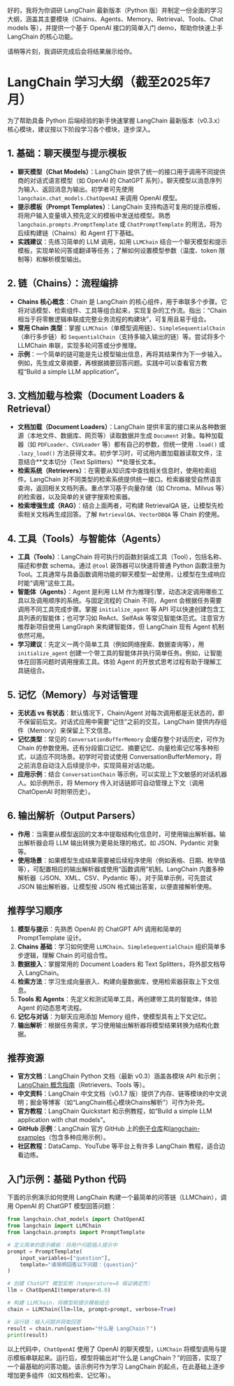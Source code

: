 好的，我将为你调研 LangChain 最新版本（Python 版）并制定一份全面的学习大纲，涵盖其主要模块（Chains、Agents、Memory、Retrieval、Tools、Chat models 等），并提供一个基于 OpenAI 接口的简单入门 demo，帮助你快速上手 LangChain 的核心功能。

请稍等片刻，我调研完成后会将结果展示给你。

# LangChain 学习大纲（截至2025年7月）

为了帮助具备 Python 后端经验的新手快速掌握 LangChain 最新版本（v0.3.x）核心模块，建议按以下阶段学习各个模块，逐步深入。

## 1. 基础：聊天模型与提示模板

- **聊天模型（Chat Models）**：LangChain 提供了统一的接口用于调用不同提供商的对话式语言模型（如 OpenAI 的 ChatGPT 系列）。聊天模型以消息序列为输入、返回消息为输出。初学者可先使用 `langchain.chat_models.ChatOpenAI` 来调用 OpenAI 模型。
- **提示模板（Prompt Templates）**：LangChain 支持构造可复用的提示模板，将用户输入变量填入预先定义的模板中发送给模型。熟悉 `langchain.prompts.PromptTemplate` 或 `ChatPromptTemplate` 的用法，将为后续构建链（Chains）和 Agent 打下基础。
- **实践建议**：先练习简单的 LLM 调用，如用 `LLMChain` 结合一个聊天模型和提示模板，实现单轮问答或翻译等任务；了解如何设置模型参数（温度、token 限制等）和解析模型输出。

## 2. 链（Chains）：流程编排

- **Chains 核心概念**：Chain 是 LangChain 的核心组件，用于串联多个步骤。它将对话模型、检索组件、工具等组合起来，实现复杂的工作流。指出：“Chain 相当于将零散逻辑串联成完整业务流程的构建块”，可复用且易于组合。
- **常用 Chain 类型**：掌握 `LLMChain`（单模型调用链）、`SimpleSequentialChain`（串行多步链）和 `SequentialChain`（支持多输入输出的链）等。尝试将多个 LLMChain 串联，实现多轮问答或分步推理。
- **示例**：一个简单的链可能是先让模型输出信息，再将其结果作为下一步输入。例如，先生成文章摘要，再根据摘要回答问题。实践中可以查看官方教程“Build a simple LLM application”。

## 3. 文档加载与检索（Document Loaders & Retrieval）

- **文档加载（Document Loaders）**：LangChain 提供丰富的接口来从各种数据源（本地文件、数据库、网页等）读取数据并生成 `Document` 对象。每种加载器（如 `PDFLoader`、`CSVLoader` 等）都有自己的参数，但统一使用 `.load()` 或 `.lazy_load()` 方法获得文本。初步学习时，可试用内置加载器读取文件，注意结合**文本切分（Text Splitters）**处理长文本。
- **检索系统（Retrievers）**：在需要从知识库中查找相关信息时，使用检索组件。LangChain 对不同类型的检索系统提供统一接口。检索器接受自然语言查询，返回相关文档列表。重点学习基于向量存储（如 Chroma、Milvus 等）的检索器，以及简单的关键字搜索检索器。
- **检索增强生成（RAG）**：结合上面两者，可构建 RetrievalQA 链，让模型先检索相关文档再生成回答。了解 `RetrievalQA`、`VectorDBQA` 等 Chain 的使用。

## 4. 工具（Tools）与智能体（Agents）

- **工具（Tools）**：LangChain 将可执行的函数封装成工具（Tool），包括名称、描述和参数 schema。通过 `@tool` 装饰器可以快速将普通 Python 函数注册为 Tool。工具通常与具备函数调用功能的聊天模型一起使用，让模型在生成响应时能“调用”这些工具。
- **智能体（Agents）**：Agent 是利用 LLM 作为推理引擎，动态决定调用哪些工具以及调用顺序的系统。与固定流程的 Chain 不同，Agent 会根据任务需要调用不同工具完成步骤。掌握 `initialize_agent` 等 API 可以快速创建包含工具列表的智能体；也可学习如 ReAct、SelfAsk 等常见智能体范式。注意官方推荐新项目使用 LangGraph 来构建智能体，但 LangChain 现有 Agent 机制依然可用。
- **学习建议**：先定义一两个简单工具（例如网络搜索、数据查询等），用 `initialize_agent` 创建一个带工具的智能体并执行简单任务。例如，让智能体在回答问题时调用搜索工具。体验 Agent 的开放式思考过程有助于理解工具链组合。

## 5. 记忆（Memory）与对话管理

- **无状态 vs 有状态**：默认情况下，Chain/Agent 对每次调用都是无状态的，即不保留前后文。对话式应用中需要“记住”之前的交互。LangChain 提供内存组件（Memory）来保留上下文信息。
- **记忆类型**：常见的 `ConversationBufferMemory` 会缓存整个对话历史，可作为 Chain 的参数使用。还有分段窗口记忆、摘要记忆、向量检索记忆等多种形式，以适应不同场景。初学时可尝试使用 ConversationBufferMemory，将之前消息自动注入后续提示中，实现简易对话功能。
- **应用示例**：结合 `ConversationChain` 等示例，可以实现上下文敏感的对话机器人。如示例所示，将 Memory 传入对话链即可自动管理上下文（调用 ChatOpenAI 时附带历史）。

## 6. 输出解析（Output Parsers）

- **作用**：当需要从模型返回的文本中提取结构化信息时，可使用输出解析器。输出解析器会将 LLM 输出转换为更易处理的格式，如 JSON、Pydantic 对象等。
- **使用场景**：如果模型生成结果需要被后续程序使用（例如表格、日期、枚举值等），可配置相应的输出解析器或使用“函数调用”机制。LangChain 内置多种解析器（JSON、XML、CSV、Pydantic 等）。对于简单示例，可先尝试 JSON 输出解析器，让模型按 JSON 格式输出答案，以便直接解析使用。

## 推荐学习顺序

1. **模型与提示**：先熟悉 OpenAI 的 ChatGPT API 调用和简单的 PromptTemplate 设计。
2. **Chains 基础**：学习如何使用 `LLMChain`、`SimpleSequentialChain` 组织简单多步逻辑，理解 Chain 的可组合性。
3. **数据接入**：掌握常用的 Document Loaders 和 Text Splitters，将外部文档导入 LangChain。
4. **检索方法**：学习生成向量嵌入、构建向量数据库，使用检索器获取上下文信息。
5. **Tools 和 Agents**：先定义和测试简单工具，再创建带工具的智能体，体验 Agent 的动态思考流程。
6. **记忆与对话**：为聊天应用添加 Memory 组件，使模型具有上下文记忆。
7. **输出解析**：根据任务需求，学习使用输出解析器将模型结果转换为结构化数据。

## 推荐资源

- **官方文档**：LangChain Python 文档（最新 v0.3）涵盖各模块 API 和示例；[LangChain 概念指南](https://python.langchain.com/docs/concepts/)（Retrievers、Tools 等）。
- **中文资料**：LangChain 中文文档（v0.1.7 版）提供了内存、链等模块的中文说明；掘金等博客（如“LangChain核心模块Chains解析”）可作为补充。
- **官方教程**：LangChain Quickstart 和示例教程，如“Build a simple LLM application with chat models”。
- **GitHub 示例**：LangChain 官方 GitHub 上的[例子仓库](https://github.com/hwchase17/langchain)和[langchain-examples](https://github.com/alphasecio/langchain-examples)（包含多种应用示例）。
- **社区教程**：DataCamp、YouTube 等平台上有许多 LangChain 教程，适合边看边练。

## 入门示例：基础 Python 代码

下面的示例演示如何使用 LangChain 构建一个最简单的问答链（LLMChain），调用 OpenAI 的 ChatGPT 模型回答问题：

```python
from langchain.chat_models import ChatOpenAI
from langchain import LLMChain
from langchain.prompts import PromptTemplate

# 定义简单的提示模板：将用户问题插入提示中
prompt = PromptTemplate(
    input_variables=["question"],
    template="请简明回答以下问题：{question}"
)

# 创建 ChatGPT 模型实例（temperature=0 保证确定性）
llm = ChatOpenAI(temperature=0.0)

# 构建 LLMChain，将模型和提示模板组合
chain = LLMChain(llm=llm, prompt=prompt, verbose=True)

# 运行链：输入问题并获取回答
result = chain.run(question="什么是 LangChain？")
print(result)
```

以上代码中，`ChatOpenAI` 使用了 OpenAI 的聊天模型，`LLMChain` 将模型调用与提示模板串联起来。运行后，模型将输出对“什么是 LangChain？”的回答，实现了一个最基础的问答功能。该示例可作为学习 LangChain 的起点，在此基础上逐步增加更多组件（如文档检索、记忆等）。